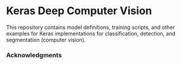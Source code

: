 # Keras Deep Computer Vision

This repository contains model definitions, training scripts, and other examples for Keras implementations for classification, detection, and segmentation (computer vision).

### Acknowledgments